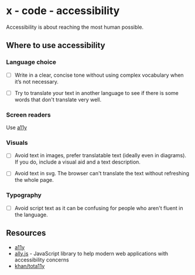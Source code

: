 # x - code - accessibility

Accessibility is about reaching the most human possible.

## Where to use accessibility

### Language choice

*   [ ] Write in a clear, concise tone without using complex vocabulary when
it’s not necessary.

*   [ ] Try to translate your text in another language to see if there is some
words that don't translate very well.

### Screen readers

Use [a11y](http://a11yproject.com/)

### Visuals

*   [ ] Avoid text in images, prefer translatable text (ideally even in
diagrams). If you do, include a visual aid and a text description.

*   [ ] Avoid text in svg. The browser can't translate the text without
refreshing the whole page.

### Typography

*   [ ] Avoid script text as it can be confusing for people who aren't fluent
in the language.

## Resources

*   [a11y](http://a11yproject.com/)
*   [ally.js](https://allyjs.io/) - JavaScript library to help modern web applications with accessibility concerns
*   [khan/tota11y](http://khan.github.io/tota11y/)
